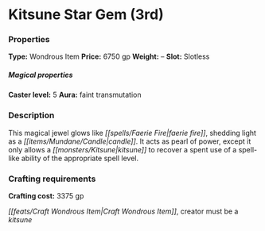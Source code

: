 ﻿---
Title: "Kitsune Star Gem (3rd)"
Type: "Wondrous Item"
Price: "6750 gp"
Weight: "–"
Slot: "Slotless"
Caster level: "5"
Aura: "faint transmutation"
Description: |
  "This magical jewel glows like _faerie fire_, shedding light as a candle. It acts as _pearl of power_, except it only allows a kitsune to recover a spent use of a spell-like ability of the appropriate spell level."
Crafting cost: "3375 gp"
Sources: "['Advanced Race Guide']"
---

# Kitsune Star Gem (3rd)

### Properties

**Type:** Wondrous Item **Price:** 6750 gp **Weight:** – **Slot:** Slotless

##### Magical properties

**Caster level:** 5 **Aura:** faint transmutation

### Description

This magical jewel glows like _[[spells/Faerie Fire|faerie fire]]_, shedding light as a _[[items/Mundane/Candle|candle]]_. It acts as pearl of power, except it only allows a _[[monsters/Kitsune|kitsune]]_ to recover a spent use of a spell-like ability of the appropriate spell level.

### Crafting requirements

**Crafting cost:** 3375 gp

_[[feats/Craft Wondrous Item|Craft Wondrous Item]]_, creator must be a _kitsune_

